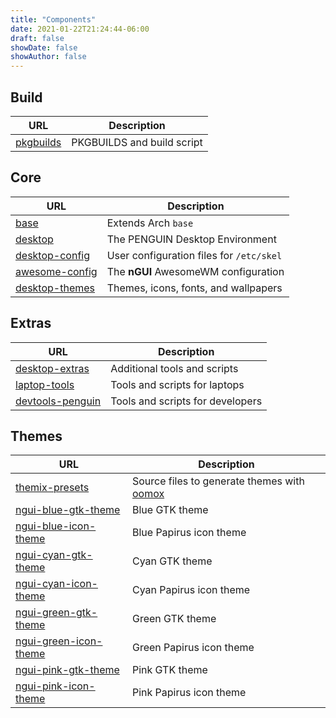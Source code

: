 ```yaml
---
title: "Components"
date: 2021-01-22T21:24:44-06:00
draft: false
showDate: false
showAuthor: false
---
```


## Build
| URL | Description |
| -- | -- |
| [pkgbuilds](https://github.com/penguin-fyi/pkgbuilds) | PKGBUILDS and build script |

## Core
| URL | Description |
| -- | -- |
| [base](https://github.com/penguin-fyi/base) | Extends Arch `base` |
| [desktop](https://github.com/penguin-fyi/desktop) | The PENGUIN Desktop Environment |
| [desktop-config ](https://github.com/penguin-fyi/desktop-config) | User configuration files for `/etc/skel` |
| [awesome-config](https://github.com/penguin-fyi/awesome-config) | The **nGUI** AwesomeWM configuration |
| [desktop-themes](https://github.com/penguin-fyi/desktop-themes) | Themes, icons, fonts, and wallpapers |

## Extras
| URL | Description |
| -- | -- |
| [desktop-extras](https://github.com/penguin-fyi/desktop-extras) | Additional tools and scripts |
| [laptop-tools](https://github.com/penguin-fyi/laptop-tools) | Tools and scripts for laptops |
| [devtools-penguin](https://github.com/penguin-fyi/devtools-penguin) | Tools and scripts for developers |

## Themes
| URL | Description |
| -- | -- |
| [themix-presets](https://github.com/penguin-fyi/themix-presets) | Source files to generate themes with [oomox](/themix-project/oomox) |
| [ngui-blue-gtk-theme](https://github.com/penguin-fyi/ngui-blue-gtk-theme) | Blue GTK theme |
| [ngui-blue-icon-theme](https://github.com/penguin-fyi/ngui-blue-icon-theme) | Blue Papirus icon theme |
| [ngui-cyan-gtk-theme](https://github.com/penguin-fyi/ngui-cyan-gtk-theme) | Cyan GTK theme |
| [ngui-cyan-icon-theme](https://github.com/penguin-fyi/ngui-cyan-icon-theme) | Cyan Papirus icon theme |
| [ngui-green-gtk-theme](https://github.com/penguin-fyi/ngui-green-gtk-theme) | Green GTK theme |
| [ngui-green-icon-theme](https://github.com/penguin-fyi/ngui-green-icon-theme) | Green Papirus icon theme |
| [ngui-pink-gtk-theme](https://github.com/penguin-fyi/ngui-pink-gtk-theme) | Pink GTK theme |
| [ngui-pink-icon-theme](https://github.com/penguin-fyi/ngui-pink-icon-theme) | Pink Papirus icon theme |
